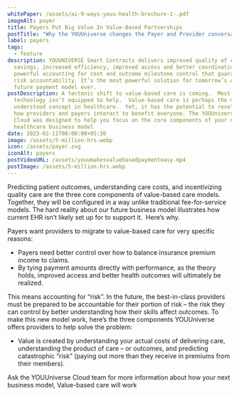 ```yaml
---
whitePaper: /assets/ai-9-ways-youu-health-brochure-1-.pdf
imageAlt: payer
title: Payers Put Big Value In Value-Based Partnerships
postTitle: "Why the YOUUniverse changes the Payer and Provider conversation "
label: payers
tags:
  - feature
description: YOUUNIVERSE Smart Contracts delivers improved quality of care, cost
  savings, increased efficiency, improved access and better coordination with a
  powerful accounting for cost and outcome milestone control that guarantees
  risk accountability. It’s the most powerful solution for tomorrow’s complex
  future payment model ever.
postDescription: A tectonic shift to value-based care is coming.  Most EHR
  technology isn’t equipped to help.  Value-based care is perhaps the most
  understood concept in healthcare.  Yet, it has the potential to revolutionize
  how providers and payers interact to benefit everyone. The YOUUniverse Health
  Cloud was designed to help you focus on the core components of your new
  healthcare business model
date: 2023-02-11T00:00:00+05:30
image: /assets/5-million-hrs.webp
icon: /assets/payer.svg
iconAlt: payers
postVideoURL: /assets/youumakesvaluebasedpaymenteasy.mp4
postImage: /assets/5-million-hrs.webp
---
```



Predicting patient outcomes, understanding care costs, and incentivizing quality care are the three core components of value-based care models. Together, they will be configured in a way unlike traditional fee-for-service models. The hard reality about our future business model illustrates how current EHR isn’t likely set up for to support it.  Here’s why.

Payers want providers to migrate to value-based care for very specific reasons:

* Payers need better control over how to balance insurance premium income to claims.  
* By tying payment amounts directly with performance, as the theory holds, improved access and better health outcomes will ultimately be realized.

This means accounting for “risk”. In the future, the best-in-class providers must be prepared to be accountable for their portion of risk – the risk they can control by better understanding how their skills affect outcomes. To make this new model work, here’s the three components YOUUniverse offers providers to help solve the problem:

* Value is created by understanding your actual costs of delivering care, understanding the product of care – or outcomes, and predicting catastrophic “risk” (paying out more than they receive in premiums from their members). 

Ask the YOUUniverse Cloud team for more information about how your next business model, Value-based care will work